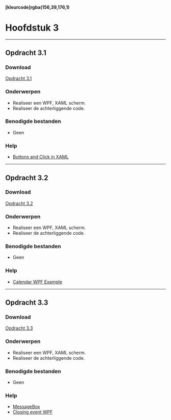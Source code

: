 #### [kleurcode]rgba(156,39,176,1)

# Hoofdstuk 3

---
## Opdracht 3.1

### Download

<a href="https://elo.kw1c.nl/CMS/Studie/811%20ICT-Academie/811%20VakkenInhoud/%5BB.07%20CSh%5D%20C%20Sharp/25187%20%C2%A0%20Applicatie-%20en%20mediaontwikkelaar/Periode%2009/Productie/02.%20Opdrachten/Opdracht%20WPF%203.1.pdf" target="_blank">Opdracht 3.1</a>

### Onderwerpen
*	Realiseer een WPF, XAML scherm.
*	Realiseer de achterliggende code.

### Benodigde bestanden
- 	Geen

### Help
-  <a href="https://www.c-sharpcorner.com/UploadFile/mahesh/xaml-button/" target="_blank">Buttons and Click in XAML</a>

---
## Opdracht 3.2

### Download

<a href="https://elo.kw1c.nl/CMS/Studie/811%20ICT-Academie/811%20VakkenInhoud/%5BB.07%20CSh%5D%20C%20Sharp/25187%20%C2%A0%20Applicatie-%20en%20mediaontwikkelaar/Periode%2009/Productie/02.%20Opdrachten/Opdracht%20WPF%203.2.pdf" target="_blank">Opdracht 3.2</a>

### Onderwerpen
*	Realiseer een WPF, XAML scherm.
*	Realiseer de achterliggende code.

### Benodigde bestanden
- 	Geen

### Help
-  <a href="https://www.dotnetperls.com/calendar-wpf" target="_blank">Calendar WPF Example</a>

---
## Opdracht 3.3

### Download

<a href="https://elo.kw1c.nl/CMS/Studie/811%20ICT-Academie/811%20VakkenInhoud/%5BB.07%20CSh%5D%20C%20Sharp/25187%20%C2%A0%20Applicatie-%20en%20mediaontwikkelaar/Periode%2009/Productie/02.%20Opdrachten/Opdracht%20WPF%203.3.pdf" target="_blank">Opdracht 3.3</a>

### Onderwerpen
*	Realiseer een WPF, XAML scherm.
*	Realiseer de achterliggende code.

### Benodigde bestanden
- 	Geen

### Help
-  <a href="https://www.wpf-tutorial.com/dialogs/the-messagebox/" target="_blank">MessageBox</a>
-  <a href="https://docs.microsoft.com/en-us/dotnet/api/system.windows.window.closing?view=netframework-4.8" target="_blank">Closing event WPF</a>

